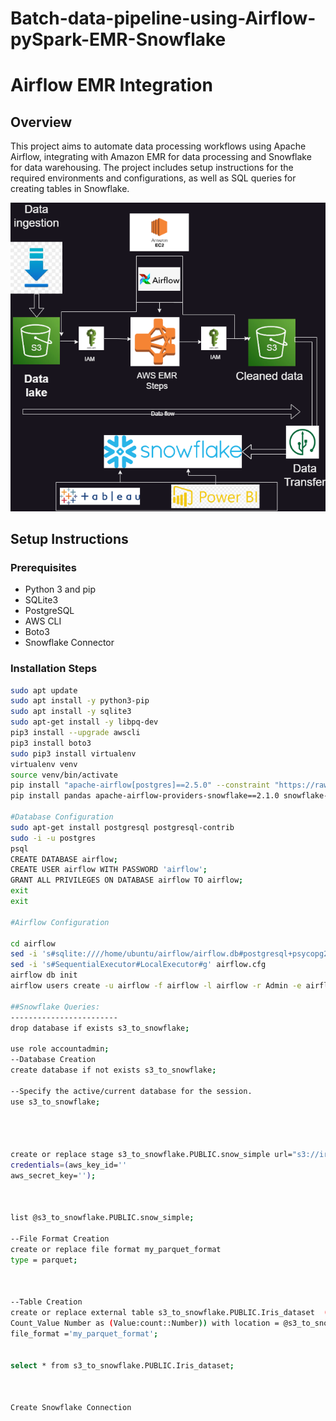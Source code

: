 # Batch-data-pipeline-using-Airflow-pySpark-EMR-Snowflake

# Airflow EMR Integration

## Overview

This project aims to automate data processing workflows using Apache Airflow, integrating with Amazon EMR for data processing and Snowflake for data warehousing. The project includes setup instructions for the required environments and configurations, as well as SQL queries for creating tables in Snowflake.


<img src="Architecture.png" alt="Architecture Diagram">


## Setup Instructions

### Prerequisites
- Python 3 and pip
- SQLite3
- PostgreSQL
- AWS CLI
- Boto3
- Snowflake Connector

### Installation Steps
```bash
sudo apt update
sudo apt install -y python3-pip
sudo apt install -y sqlite3
sudo apt-get install -y libpq-dev
pip3 install --upgrade awscli
pip3 install boto3
sudo pip3 install virtualenv 
virtualenv venv 
source venv/bin/activate
pip install "apache-airflow[postgres]==2.5.0" --constraint "https://raw.githubusercontent.com/apache/airflow/constraints-2.5.0/constraints-3.7.txt"
pip install pandas apache-airflow-providers-snowflake==2.1.0 snowflake-connector-python==2.5.1 snowflake-sqlalchemy==1.2.5

#Database Configuration
sudo apt-get install postgresql postgresql-contrib
sudo -i -u postgres
psql
CREATE DATABASE airflow;
CREATE USER airflow WITH PASSWORD 'airflow';
GRANT ALL PRIVILEGES ON DATABASE airflow TO airflow;
exit
exit

#Airflow Configuration

cd airflow
sed -i 's#sqlite:////home/ubuntu/airflow/airflow.db#postgresql+psycopg2://airflow:airflow@localhost/airflow#g' airflow.cfg
sed -i 's#SequentialExecutor#LocalExecutor#g' airflow.cfg
airflow db init
airflow users create -u airflow -f airflow -l airflow -r Admin -e airflow1@gmail.com

##Snowflake Queries:
------------------------
drop database if exists s3_to_snowflake;

use role accountadmin;
--Database Creation 
create database if not exists s3_to_snowflake;

--Specify the active/current database for the session.
use s3_to_snowflake;




create or replace stage s3_to_snowflake.PUBLIC.snow_simple url="s3://irisseta/output_folder/" 
credentials=(aws_key_id=''
aws_secret_key='');



list @s3_to_snowflake.PUBLIC.snow_simple;

--File Format Creation
create or replace file format my_parquet_format
type = parquet;



--Table Creation
create or replace external table s3_to_snowflake.PUBLIC.Iris_dataset  (CLASS_NAME varchar(20) as (Value:CLASS_NAME::varchar),
Count_Value Number as (Value:count::Number)) with location = @s3_to_snowflake.PUBLIC.snow_simple
file_format ='my_parquet_format';


select * from s3_to_snowflake.PUBLIC.Iris_dataset;



Create Snowflake Connection
